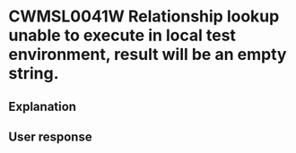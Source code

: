 # CWMSL0041W Relationship lookup unable to execute in local test environment, result will be an empty string.

## Explanation

## User response